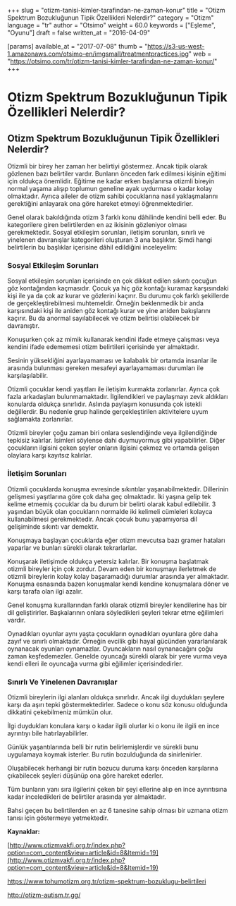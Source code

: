 +++
slug = "otizm-tanisi-kimler-tarafindan-ne-zaman-konur"
title = "Otizm Spektrum Bozukluğunun Tipik Özellikleri Nelerdir?"
category = "Otizm"
language = "tr"
author = "Otsimo"
weight = 60.0
keywords = ["Eşleme", "Oyunu"]
draft = false
written_at = "2016-04-09"

[params]
available_at = "2017-07-08"
thumb = "https://s3-us-west-1.amazonaws.com/otsimo-en/imgsmall/treatmentpractices.jpg"
web = "https://otsimo.com/tr/otizm-tanisi-kimler-tarafindan-ne-zaman-konur/"
+++



# Otizm Spektrum Bozukluğunun Tipik Özellikleri Nelerdir?

## Otizm Spektrum Bozukluğunun Tipik Özellikleri Nelerdir?

Otizmli bir birey her zaman her belirtiyi göstermez. Ancak tipik olarak gözlenen bazı belirtiler vardır. Bunların önceden fark edilmesi kişinin eğitimi için oldukça önemlidir. Eğitime ne kadar erken başlanırsa otizmli bireyin normal yaşama alışıp toplumun geneline ayak uydurması o kadar kolay olmaktadır. Ayrıca aileler de otizm sahibi çocuklarına nasıl yaklaşmalarını gerektiğini anlayarak ona göre hareket etmeyi öğrenmektedirler.

Genel olarak bakıldığında otizm 3 farklı konu dâhilinde kendini belli eder. Bu kategorilere giren belirtilerden en az ikisinin gözleniyor olması gerekmektedir. Sosyal etkileşim sorunları, iletişim sorunları, sınırlı ve yinelenen davranışlar kategorileri oluşturan 3 ana başlıktır. Şimdi hangi belirtilerin bu başlıklar içerisine dâhil edildiğini inceleyelim:

### Sosyal Etkileşim Sorunları

Sosyal etkileşim sorunları içerisinde en çok dikkat edilen sıkıntı çocuğun göz kontağından kaçmasıdır. Çocuk ya hiç göz kontağı kuramaz karşısındaki kişi ile ya da çok az kurar ve gözlerini kaçırır. Bu durumu çok farklı şekillerde de gerçekleştirebilmesi muhtemeldir. Örneğin beklenmedik bir anda karşısındaki kişi ile aniden göz kontağı kurar ve yine aniden bakışlarını kaçırır. Bu da anormal sayılabilecek ve otizm belirtisi olabilecek bir davranıştır.

Konuşurken çok az mimik kullanarak kendini ifade etmeye çalışması veya kendini ifade edememesi otizm belirtileri içerisinde yer almaktadır.

Sesinin yüksekliğini ayarlayamaması ve kalabalık bir ortamda insanlar ile arasında bulunması gereken mesafeyi ayarlayamaması durumları ile karşılaşılabilir.

Otizmli çocuklar kendi yaşıtları ile iletişim kurmakta zorlanırlar. Ayrıca çok fazla arkadaşları bulunmamaktadır. İlgilendikleri ve paylaşmayı zevk aldıkları konularda oldukça sınırlıdır. Aslında paylaşım konusunda çok istekli değillerdir. Bu nedenle grup halinde gerçekleştirilen aktivitelere uyum sağlamakta zorlanırlar.

Otizmli bireyler çoğu zaman biri onlara seslendiğinde veya ilgilendiğinde tepkisiz kalırlar. İsimleri söylense dahi duymuyormuş gibi yapabilirler. Diğer çocukların ilgisini çeken şeyler onların ilgisini çekmez ve ortamda gelişen olaylara karşı kayıtsız kalırlar.


### İletişim Sorunları

Otizmli çocuklarda konuşma evresinde sıkıntılar yaşanabilmektedir. Dillerinin gelişmesi yaşıtlarına göre çok daha geç olmaktadır. İki yaşına gelip tek kelime etmemiş çocuklar da bu durum bir belirti olarak kabul edilebilir. 3 yaşından büyük olan çocukların normalde iki kelimeli cümleleri kolayca kullanabilmesi gerekmektedir. Ancak çocuk bunu yapamıyorsa dil gelişiminde sıkıntı var demektir.

Konuşmaya başlayan çocuklarda eğer otizm mevcutsa bazı gramer hataları yaparlar ve bunları sürekli olarak tekrarlarlar.

Konuşarak iletişimde oldukça yetersiz kalırlar. Bir konuşma başlatmak otizmli bireyler için çok zordur. Devam eden bir konuşmayı ilerletmek de otizmli bireylerin kolay kolay başaramadığı durumlar arasında yer almaktadır. Konuşma esnasında bazen konuşmalar kendi kendine konuşmalara döner ve karşı tarafa olan ilgi azalır.

Genel konuşma kurallarından farklı olarak otizmli bireyler kendilerine has bir dil geliştirirler. Başkalarının onlara söyledikleri şeyleri tekrar etme eğilimleri vardır.

Oynadıkları oyunlar aynı yaşta çocukların oynadıkları oyunlara göre daha zayıf ve sınırlı olmaktadır. Örneğin evcilik gibi hayal gücünden yararlanılarak oynanacak oyunları oynamazlar. Oyuncakların nasıl oynanacağını çoğu zaman keşfedemezler. Genelde oyuncağı sürekli olarak bir yere vurma veya kendi elleri ile oyuncağa vurma gibi eğilimler içerisindedirler.

### Sınırlı Ve Yinelenen Davranışlar

Otizmli bireylerin ilgi alanları oldukça sınırlıdır. Ancak ilgi duydukları şeylere karşı da aşırı tepki göstermektedirler. Sadece o konu söz konusu olduğunda dikkatini çekebilmeniz mümkün olur.

İlgi duydukları konulara karşı o kadar ilgili olurlar ki o konu ile ilgili en ince ayrıntıyı bile hatırlayabilirler.

Günlük yaşantılarında belli bir rutin belirlemişlerdir ve sürekli bunu uygulamaya koymak isterler. Bu rutin bozulduğunda da sinirlenirler.

Oluşabilecek herhangi bir rutin bozucu duruma karşı önceden karşılarına çıkabilecek şeyleri düşünüp ona göre hareket ederler.

Tüm bunların yanı sıra ilgilerini çeken bir şeyi ellerine alıp en ince ayrıntısına kadar inceledikleri de belirtiler arasında yer almaktadır.

Bahsi geçen bu belirtilerden en az 6 tanesine sahip olması bir uzmana otizm tanısı için göstermeye yetmektedir.

**Kaynaklar:**

[http://www.otizmvakfi.org.tr/index.php?option=com_content&view=article&id=8&Itemid=19](http://www.otizmvakfi.org.tr/index.php?option=com_content&view=article&id=8&Itemid=19)

<https://www.tohumotizm.org.tr/otizm-spektrum-bozuklugu-belirtileri>

<http://otizm-autism.tr.gg/>
